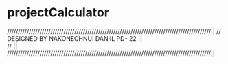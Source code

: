 # projectCalculator
//////////////////////////////////////////////////////////////////////////////////////////////||
//                          DESIGNED BY NAKONECHNUI DANIIL  PD- 22                            ||                                                                 
//                                                                                            ||  
//////////////////////////////////////////////////////////////////////////////////////////////||

